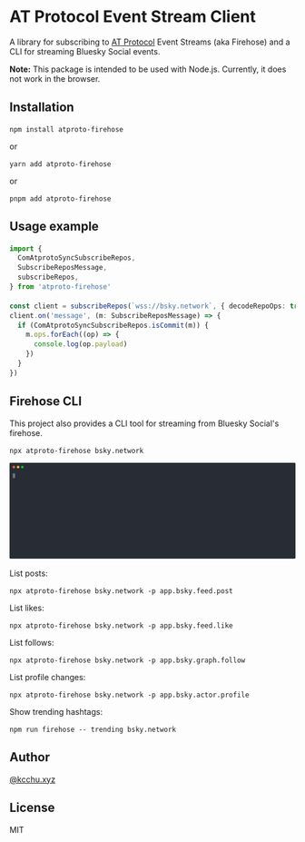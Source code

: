 # AT Protocol Event Stream Client

A library for subscribing to [AT Protocol](https://atproto.com) Event Streams (aka Firehose) and a
CLI for streaming Bluesky Social events.

**Note:** This package is intended to be used with Node.js. Currently, it does not work in the
browser.

## Installation

```
npm install atproto-firehose
```

or

```
yarn add atproto-firehose
```
or

```
pnpm add atproto-firehose
```

## Usage example

```typescript
import {
  ComAtprotoSyncSubscribeRepos,
  SubscribeReposMessage,
  subscribeRepos,
} from 'atproto-firehose'

const client = subscribeRepos(`wss://bsky.network`, { decodeRepoOps: true })
client.on('message', (m: SubscribeReposMessage) => {
  if (ComAtprotoSyncSubscribeRepos.isCommit(m)) {
    m.ops.forEach((op) => {
      console.log(op.payload)
    })
  }
})
```

## Firehose CLI

This project also provides a CLI tool for streaming from Bluesky Social's firehose.

```
npx atproto-firehose bsky.network
```

<img src="screencast.svg" alt="Screencast">

List posts:

```
npx atproto-firehose bsky.network -p app.bsky.feed.post
```

List likes:

```
npx atproto-firehose bsky.network -p app.bsky.feed.like
```

List follows:

```
npx atproto-firehose bsky.network -p app.bsky.graph.follow
```

List profile changes:

```
npx atproto-firehose bsky.network -p app.bsky.actor.profile
```

Show trending hashtags:

```
npm run firehose -- trending bsky.network
```

## Author

[@kcchu.xyz](https://kcchu.xyz)

## License

MIT
